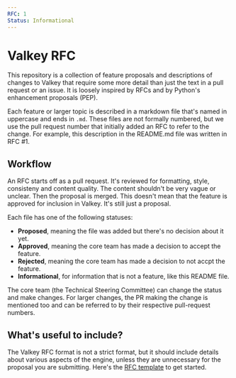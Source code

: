 ```yaml
---
RFC: 1
Status: Informational
---
```


Valkey RFC
==========

This repository is a collection of feature proposals and descriptions of changes to Valkey
that require some more detail than just the text in a pull request or an issue.
It is loosely inspired by RFCs and by Python's enhancement proposals (PEP).

Each feature or larger topic is described in a markdown file that's named in
uppercase and ends in `.md`. These files are not formally numbered, but we use
the pull request number that initially added an RFC to refer to the change. For example,
this description in the README.md file was written in RFC #1.

Workflow
--------

An RFC starts off as a pull request. It's reviewed for formatting, style,
consisteny and content quality. The content shouldn't be very vague or unclear.
Then the proposal is merged. This doesn't mean that the feature is approved for
inclusion in Valkey. It's still just a proposal.

Each file has one of the following statuses:

* **Proposed**, meaning the file was added but there's no decision about it yet.
* **Approved**, meaning the core team has made a decision to accept the feature.
* **Rejected**, meaning the core team has made a decision to not accpt the feature.
* **Informational**, for information that is not a feature, like this README file.

The core team (the Technical Steering Committee) can change the status and make
changes. For larger changes, the PR making the change is mentioned too and can
be referred to by their respective pull-request numbers.

What's useful to include?
-------------------------

The Valkey RFC format is not a strict format, but it should include details about
various aspects of the engine, unless they are unnecessary for the proposal you 
are submitting. Here's the [RFC template](TEMPLATE.md) to get started.
